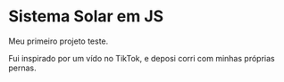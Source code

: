 # Sistema Solar em JS

Meu primeiro projeto teste.

Fui inspirado por um vído no TikTok, e deposi corri com minhas próprias pernas.